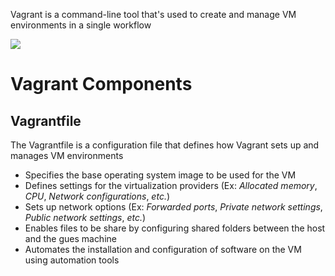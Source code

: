 Vagrant is a command-line tool that's used to create and manage VM environments in a single workflow

![](https://github.com/JonmarCorpuz/SecondBrain/blob/main/Assets/Whitespace.png)

# Vagrant Components

## Vagrantfile

The Vagrantfile is a configuration file that defines how Vagrant sets up and manages VM environments

* Specifies the base operating system image to be used for the VM
* Defines settings for the virtualization providers (Ex: *Allocated memory*, *CPU*, *Network configurations*, *etc.*)
* Sets up network options (Ex: *Forwarded ports*, *Private network settings*, *Public network settings*, *etc.*)
* Enables files to be share by configuring shared folders between the host and the gues machine
* Automates the installation and configuration of software on the VM using automation tools
